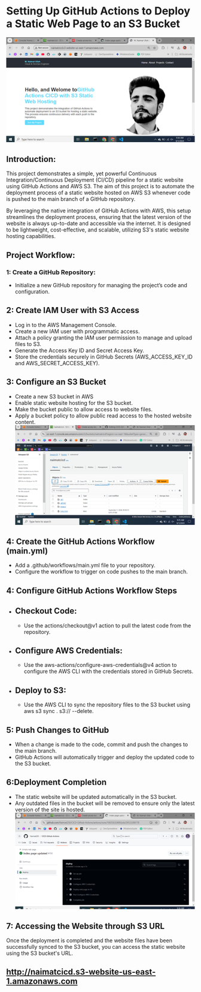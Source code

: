 # Setting Up GitHub Actions to Deploy a Static Web Page to an S3 Bucket

  ![Output](https://github.com/Naimat250/CICD-Github-Actions/blob/6d7e4a9f00786828b8f5316ede31d1e8b9fd1466/images/output.PNG)
## Introduction:
  This project demonstrates a simple, yet powerful Continuous Integration/Continuous Deployment (CI/CD) pipeline for a static website using GitHub Actions and AWS S3. The aim of this 
  project is to automate the deployment process of a static website hosted on AWS S3 whenever code is pushed to the main branch of a GitHub repository.

 By leveraging the native integration of GitHub Actions with AWS, this setup streamlines the deployment process, ensuring that the latest version of the website is always up-to-date and 
 accessible via the internet. It is designed to be lightweight, cost-effective, and scalable, utilizing S3's static website hosting capabilities.

## Project Workflow:
### 1: Create a GitHub Repository:
- Initialize a new GitHub repository for managing the project’s code and configuration.

## 2: Create IAM User with S3 Access 
- Log in to the AWS Management Console.
- Create a new IAM user with programmatic access.
- Attach a policy granting the IAM user permission to manage and upload files to S3.
- Generate the Access Key ID and Secret Access Key.
- Store the credentials securely in GitHub Secrets (AWS_ACCESS_KEY_ID and AWS_SECRET_ACCESS_KEY).

## 3: Configure an S3 Bucket
- Create a new S3 bucket in AWS
- Enable static website hosting for the S3 bucket.
- Make the bucket public to allow access to website files.
- Apply a bucket policy to allow public read access to the hosted website content.
 ![S3](https://github.com/Naimat250/CICD-Github-Actions/blob/e1d6e3d77392625666ba56b7dbab975e7949e0ed/images/s3.PNG)

## 4: Create the GitHub Actions Workflow (main.yml)
- Add a .github/workflows/main.yml file to your repository.
- Configure the workflow to trigger on code pushes to the main branch.
## 4: Configure GitHub Actions Workflow Steps
- ## Checkout Code:
  - Use the actions/checkout@v1 action to pull the latest code from the repository.
- ## Configure AWS Credentials:
  - Use the aws-actions/configure-aws-credentials@v4 action to configure the AWS CLI with the credentials stored in GitHub Secrets.
- ## Deploy to S3:
  - Use the AWS CLI to sync the repository files to the S3 bucket using aws s3 sync . s3://<your-bucket-name> --delete.
## 5: Push Changes to GitHub
- When a change is made to the code, commit and push the changes to the main branch.
- GitHub Actions will automatically trigger and deploy the updated code to the S3 bucket.
## 6:Deployment Completion
- The static website will be updated automatically in the S3 bucket.
- Any outdated files in the bucket will be removed to ensure only the latest version of the site is hosted.
 ![Deployment](https://github.com/Naimat250/CICD-Github-Actions/blob/e1d6e3d77392625666ba56b7dbab975e7949e0ed/images/workflow.PNG)


## 7: Accessing the Website through S3 URL
Once the deployment is completed and the website files have been successfully synced to the S3 bucket, you can access the static website using the S3 bucket's URL.
## http://naimatcicd.s3-website-us-east-1.amazonaws.com




